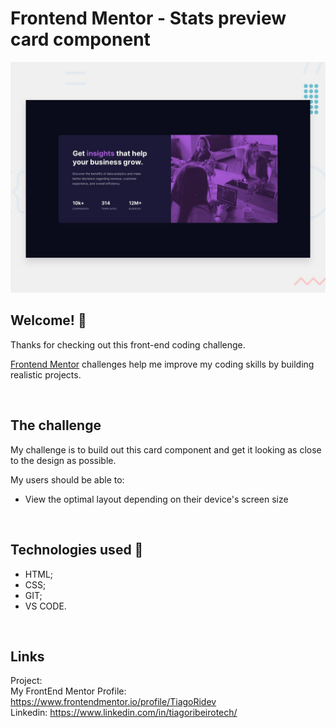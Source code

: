 # Frontend Mentor - Stats preview card component

![Design preview for the Stats preview card component coding challenge](./img/desktop-preview.jpg)

## Welcome! 👋

Thanks for checking out this front-end coding challenge.

[Frontend Mentor](https://www.frontendmentor.io) challenges help me improve my coding skills by building realistic projects.

<br>

## The challenge

My challenge is to build out this card component and get it looking as close to the design as possible.

My users should be able to:

- View the optimal layout depending on their device's screen size

<br>

## Technologies used 💾
- HTML;
- CSS;
- GIT;
- VS CODE.

<br>

## Links
Project:  <br>
My FrontEnd Mentor Profile:  https://www.frontendmentor.io/profile/TiagoRidev <br>
Linkedin: https://www.linkedin.com/in/tiagoribeirotech/ <br>
